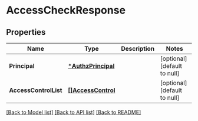 # AccessCheckResponse

## Properties
Name | Type | Description | Notes
------------ | ------------- | ------------- | -------------
**Principal** | [***AuthzPrincipal**](AuthzPrincipal.md) |  | [optional] [default to null]
**AccessControlList** | [**[]AccessControl**](AccessControl.md) |  | [optional] [default to null]

[[Back to Model list]](../README.md#documentation-for-models) [[Back to API list]](../README.md#documentation-for-api-endpoints) [[Back to README]](../README.md)

